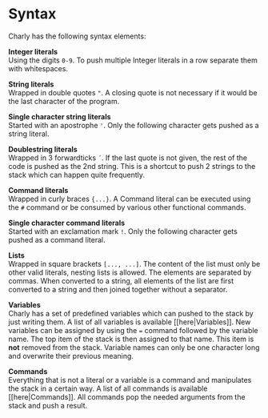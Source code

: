 # Syntax

Charly has the following syntax elements:

**Integer literals**  
Using the digits `0-9`. To push multiple Integer literals in a row separate them with whitespaces.

**String literals**  
Wrapped in double quotes `"`. A closing quote is not necessary if it would be the last character of the program.

**Single character string literals**  
Started with an apostrophe `'`. Only the following character gets pushed as a string literal.

**Doublestring literals**  
Wrapped in 3 forwardticks `´`. If the last quote is not given, the rest of the code is pushed as the 2nd string. This is a shortcut to push 2 strings to the stack which can happen quite frequently.

**Command literals**  
Wrapped in curly braces `{...}`. A Command literal can be executed using the `#` command or be consumed by various other functional commands.

**Single character command literals**  
Started with an exclamation mark `!`. Only the following character gets pushed as a command literal.

**Lists**  
Wrapped in square brackets `[..., ...]`. The content of the list must only be other valid literals, nesting lists is allowed. The elements are separated by commas. When converted to a string, all elements of the list are first converted to a string and then joined together without a separator.

**Variables**  
Charly has a set of predefined variables which can pushed to the stack by just writing them. A list of all variables is available [[here|Variables]]. New variables can be assigned by using the `=` command followed by the variable name. The top item of the stack is then assigned to that name. This item is **not** removed from the stack. Variable names can only be one character long and overwrite their previous meaning.

**Commands**  
Everything that is not a literal or a variable is a command and manipulates the stack in a certain way. A list of all commands is available [[here|Commands]]. All commands pop the needed arguments from the stack and push a result.
